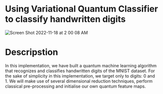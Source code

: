 # Using Variational Quantum Classifier to classify handwritten digits

![Screen Shot 2022-11-18 at 2 00 08 AM](https://user-images.githubusercontent.com/63751142/202573968-2bc63fed-080f-472d-ac64-1ec313fda2cc.JPG)


# Descripstion
In this implementation, we have built a quantum machine learning algorithm that recognizes and classifies handwritten digits of the MNIST dataset. For the sake of simplicity in this implementation, we target only to digits: 0 and 1. We will make use of several dimensional reduction techniques, perform classical pre-processing and initialise our own quantum feature maps.
